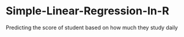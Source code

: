 # Simple-Linear-Regression-In-R
Predicting the score of student based on how much they study daily


